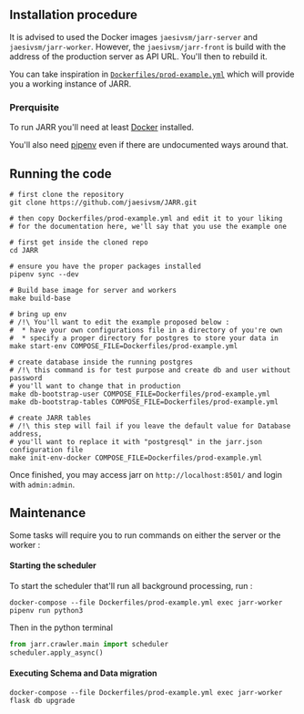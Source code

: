 ## Installation procedure

It is advised to used the Docker images `jaesivsm/jarr-server` and `jaesivsm/jarr-worker`. However, the `jaesivsm/jarr-front` is build with the address of the production server as API URL. You'll then to rebuild it.

You can take inspiration in [`Dockerfiles/prod-example.yml`](https://github.com/jaesivsm/JARR/blob/master/Dockerfiles/dev-env.yml) which will provide you a working instance of JARR.

### Prerquisite

To run JARR you'll need at least [Docker](https://docs.docker.com/get-docker/) installed.

You'll also need [pipenv](https://github.com/pypa/pipenv#installation) even if there are undocumented ways around that.

## Running the code

```shell
# first clone the repository
git clone https://github.com/jaesivsm/JARR.git

# then copy Dockerfiles/prod-example.yml and edit it to your liking
# for the documentation here, we'll say that you use the example one

# first get inside the cloned repo
cd JARR

# ensure you have the proper packages installed
pipenv sync --dev

# Build base image for server and workers
make build-base

# bring up env
# /!\ You'll want to edit the example proposed below :
#  * have your own configurations file in a directory of you're own
#  * specify a proper directory for postgres to store your data in
make start-env COMPOSE_FILE=Dockerfiles/prod-example.yml

# create database inside the running postgres
# /!\ this command is for test purpose and create db and user without password
# you'll want to change that in production
make db-bootstrap-user COMPOSE_FILE=Dockerfiles/prod-example.yml
make db-bootstrap-tables COMPOSE_FILE=Dockerfiles/prod-example.yml

# create JARR tables
# /!\ this step will fail if you leave the default value for Database address,
# you'll want to replace it with "postgresql" in the jarr.json configuration file
make init-env-docker COMPOSE_FILE=Dockerfiles/prod-example.yml
```

Once finished, you may access jarr on `http://localhost:8501/` and login with `admin:admin`.

## Maintenance

Some tasks will require you to run commands on either the server or the worker :

#### Starting the scheduler

To start the scheduler that'll run all background processing, run :

```
docker-compose --file Dockerfiles/prod-example.yml exec jarr-worker pipenv run python3
```

Then in the python terminal

```python
from jarr.crawler.main import scheduler
scheduler.apply_async()
```

#### Executing Schema and Data migration

```
docker-compose --file Dockerfiles/prod-example.yml exec jarr-worker flask db upgrade
```
